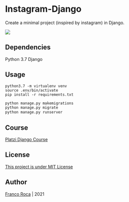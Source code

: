 # Instagram-Django

Create a minimal project (inspired by instagram) in Django.

![](https://i.imgur.com/AZraev3.png)

## Dependencies
Python 3.7
Django

## Usage
```shell
python3.7 -m virtualenv venv
source .env/bin/activate
pip install -r requirements.txt
```

```python
python manage.py makemigrations
python manage.py migrate
python manage.py runserver
```

## Course
[Platzi Django Course](https://platzi.com/cursos/django/)

## License
[This project is under MIT License](https://opensource.org/licenses/MIT)

## Author
[Franco Roca](https://github.com/francoxr) | 2021
